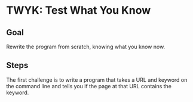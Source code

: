 # TWYK: Test What You Know 

## Goal

Rewrite the program from scratch, knowing what you know now. 

## Steps 

The first challenge is to write a program that takes a URL and keyword on the command line and tells you if the page at that URL contains the keyword. 





